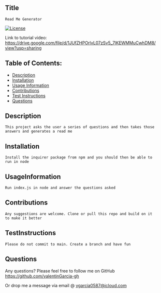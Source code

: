
## Title
    Read Me Generator

[![License](https://img.shields.io/badge/License-Apache%202.0-blue.svg)](https://opensource.org/licenses/Apache-2.0)

Link to tutorial video: https://drive.google.com/file/d/1JUfZHPOrlvL07zSv5_7lKEWMMuCwhDM8/view?usp=sharing

## Table of Contents:
- [Description](#Description)  
- [Installation](#Installation)  
- [Usage Information](#UsageInformation)  
- [Contributions](#Contributions)  
- [Test Instructions](#TestInstructions)  
- [Questions](#Questions)  

## Description
        
    This project asks the user a series of questions and then takes those answers and generates a read me

## Installation

    Install the inquirer package from npm and you should then be able to run in node

## UsageInformation

    Run index.js in node and answer the questions asked

## Contributions

    Any suggestions are welcome. Clone or pull this repo and build on it to make it better

## TestInstructions

    Please do not commit to main. Create a branch and have fun

## Questions

Any questions? Please feel free to follow me on GitHub
    https://github.com/valentinGarcia-gh

Or drop me a message via email @
    vgarcia0587@icloud.com
        